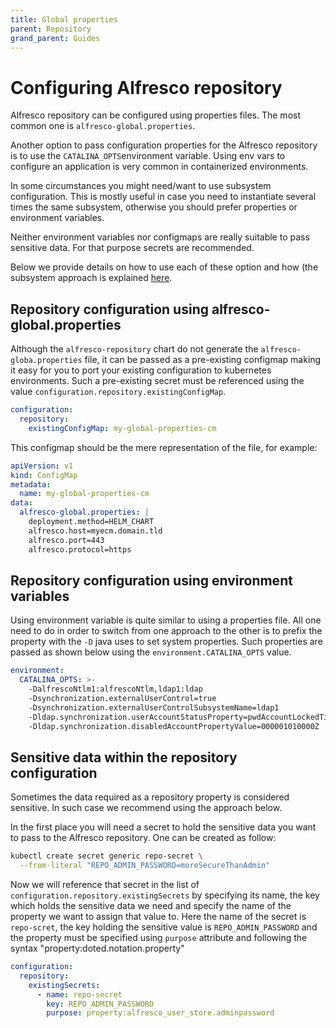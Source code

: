 ```yaml
---
title: Global properties
parent: Repository
grand_parent: Guides
---
```


# Configuring Alfresco repository

Alfresco repository can be configured using properties files. The most common
one is `alfresco-global.properties`.

Another option to pass configuration properties for the Alfresco repository is
to use the `CATALINA_OPTS`environment variable.  Using env vars to configure an
application is very common in containerized environments.

In some circumstances you might need/want to use subsystem configuration. This
is mostly useful in case you need to instantiate several times the same
subsystem, otherwise you should prefer properties or environment variables.

Neither environment variables nor configmaps are really suitable to pass
sensitive data. For that purpose secrets are recommended.

Below we provide details on how to use each of these option and how (the
subsystem approach is explained [here](./subsystems.md).

## Repository configuration using alfresco-global.properties

Although the `alfresco-repository` chart do not generate the
`alfresco-globa.properties` file, it can be passed as a pre-existing configmap
making it easy for you to port your existing configuration to kubernetes
environments. Such a pre-existing secret must be referenced using the value
`configuration.repository.existingConfigMap`.

```yaml
configuration:
  repository:
    existingConfigMap: my-global-properties-cm
```

This configmap should be the mere representation of the file, for example:

```yaml
apiVersion: v1
kind: ConfigMap
metadata:
  name: my-global-properties-cm
data:
  alfresco-global.properties: |
    deployment.method=HELM_CHART
    alfresco.host=myecm.domain.tld
    alfresco.port=443
    alfresco.protocol=https
```

## Repository configuration using environment variables

Using environment variable is quite similar to using a properties file. All one
need to do in order to switch from one approach to the other is to prefix the
property with the `-D` java uses to set system properties. Such properties are
passed as shown below using the `environment.CATALINA_OPTS` value.

```yaml
environment:
  CATALINA_OPTS: >-
    -DalfrescoNtlm1:alfrescoNtlm,ldap1:ldap
    -Dsynchronization.externalUserControl=true
    -Dsynchronization.externalUserControlSubsystemName=ldap1
    -Dldap.synchronization.userAccountStatusProperty=pwdAccountLockedTime
    -Dldap.synchronization.disabledAccountPropertyValue=000001010000Z
```

## Sensitive data within the repository configuration

Sometimes the data required as a repository property is considered sensitive.
In such case we recommend using the approach below.

In the first place you will need a secret to hold the sensitive data you want
to pass to the Alfresco repository. One can be created as follow:

```bash
kubectl create secret generic repo-secret \
  --from-literal "REPO_ADMIN_PASSWORD=moreSecureThanAdmin"
```

Now we will reference that secret in the list of
`configuration.repository.existingSecrets` by specifying its name, the key
which holds the sensitive data we need and specify the name of the property we
want to assign that value to.
Here the name of the secret is `repo-scret`, the key holding the sensitive
value is `REPO_ADMIN_PASSWORD` and the property must be specified using
`purpose` attribute and following the syntax "property:doted.notation.property"

```yaml
configuration:
  repository:
    existingSecrets:
      - name: repo-secret
        key: REPO_ADMIN_PASSWORD
        purpose: property:alfresco_user_store.adminpassword
```
